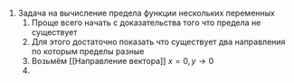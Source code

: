 1) Задача на вычисление предела функции нескольких переменных
	1) Проще всего начать с доказательства того что предела не существует
	2) Для этого достаточно показать что существует два направления по которым пределы разные
	3) Возьмём [[Направление вектора]] $x = 0, y \to 0$
	4) 